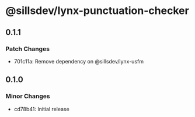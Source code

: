 # @sillsdev/lynx-punctuation-checker

## 0.1.1

### Patch Changes

- 701c11a: Remove dependency on @sillsdev/lynx-usfm

## 0.1.0

### Minor Changes

- cd78b41: Initial release
